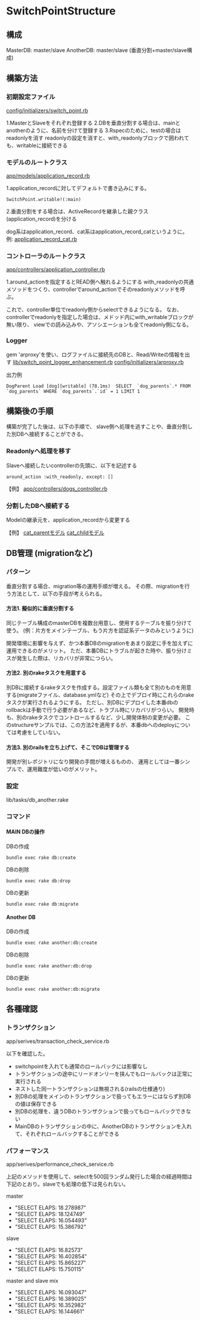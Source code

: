 # SwitchPointStructure

## 構成

MasterDB: master/slave
AnotherDB: master/slave
(垂直分割+master/slave構成)

## 構築方法

### 初期設定ファイル

[config/initializers/switch_point.rb](https://github.com/tsuyoshi-fukuzawa/switchpoint_structure/blob/master/config/initializers/switch_point.rb)

1.MasterとSlaveをそれぞれ登録する
2.DBを垂直分割する場合は、mainとanotherのように、名前を分けて登録する
3.Rspecのために、testの場合はreadonlyを消す
  readonlyの設定を消すと、with_readonlyブロックで囲われても、writableに接続できる

### モデルのルートクラス

[app/models/application_record.rb](https://github.com/tsuyoshi-fukuzawa/switchpoint_structure/blob/master/app/models/application_record.rb)

1.application_recordに対してデフォルトで書き込みにする。

```
SwitchPoint.writable!(:main)
```

2.垂直分割をする場合は、ActiveRecordを継承した親クラス(application_record)を分ける

dog系はapplication_record、cat系はapplication_record_catというように。
例: [application_record_cat.rb](https://github.com/tsuyoshi-fukuzawa/switchpoint_structure/blob/master/app/models/application_record_cat.rb)


### コントローラのルートクラス

[app/controllers/application_controller.rb](https://github.com/tsuyoshi-fukuzawa/switchpoint_structure/blob/master/app/controllers/application_controller.rb)

1.around_actionを指定するとREAD側へ触れるようにする
with_readonlyの共通メソッドをつくり、controllerでaround_actionでそのreadonlyメソッドを呼ぶ。

これで、controller単位でreadonly側からselectできるようになる。
なお、controllerでreadonlyを指定した場合は、メドッド内にwith_writableブロックが無い限り、
viewでの読み込みや、アソシエーションも全てreadonly側になる。

### Logger

gem 'arproxy'を使い、ログファイルに接続先のDBと、Read/Writeの情報を出す
[lib/switch_point_logger_enhancement.rb](https://github.com/tsuyoshi-fukuzawa/switchpoint_structure/blob/master/lib/switch_point_logger_enhancement.rb)
[config/initializers/arproxy.rb](https://github.com/tsuyoshi-fukuzawa/switchpoint_structure/blob/master/config/initializers/arproxy.rb)

出力例
```
DogParent Load [dog][writable] (78.1ms)  SELECT  `dog_parents`.* FROM `dog_parents` WHERE `dog_parents`.`id` = 1 LIMIT 1
```

## 構築後の手順

構築が完了した後は、以下の手順で、
slave側へ処理を逃すことや、垂直分割した別DBヘ接続することができる。

### Readonlyへ処理を移す

Slaveへ接続したいcontrollerの先頭に、以下を記述する

```
around_action :with_readonly, except: []
```

【例】
[app/controllers/dogs_controller.rb](https://github.com/tsuyoshi-fukuzawa/switchpoint_structure/blob/master/app/controllers/dogs_controller.rb)


### 分割したDBへ接続する

Modelの継承元を、application_recordから変更する

【例】
[cat_parentモデル](https://github.com/tsuyoshi-fukuzawa/switchpoint_structure/blob/e32fe30274414bcbbf35787cf913e198eacc87e9/app/models/cat_parent.rb#L1)
[cat_childモデル](https://github.com/tsuyoshi-fukuzawa/switchpoint_structure/blob/e32fe30274414bcbbf35787cf913e198eacc87e9/app/models/cat_child.rb#L1)


## DB管理 (migrationなど)

### パターン
垂直分割する場合、migration等の運用手順が増える。
その際、migrationを行う方法として、以下の手段が考えられる。


#### 方法1. 擬似的に垂直分割する

同じテーブル構成のmasterDBを複数台用意し、使用するテーブルを振り分けて使う。
(例：片方をメインテーブル、もう片方を認証系データのみというように)

開発環境に影響を与えず、かつ本番DBのmigrationをあまり設定に手を加えずに運用できるのがメリット。
ただ、本番DBにトラブルが起きた時や、振り分けミスが発生した際は、リカバリが非常につらい。

#### 方法2. 別のrakeタスクを用意する

別DBに接続するrakeタスクを作成する。設定ファイル類も全て別のものを用意する(migrateファイル、database.ymlなど)
その上でデブロイ時にこれらのrakeタスクが実行されるようにする。
ただし、別DBにデプロイした本番dbのrollbackは手動で行う必要があるなど、トラブル時にリカバリがつらい。
開発時も、別のrakeタスクでコントロールするなど、少し開発体制の変更が必要。
このstructureサンプルでは、この方法2を適用するが、本番dbへのdeployについては考慮をしていない。

#### 方法3. 別のrailsを立ち上げて、そこでDBは管理する

開発が別レポジトリになり開発の手間が増えるものの、
運用としては一番シンプルで、運用難度が低いのがメリット。


### 設定

lib/tasks/db_another.rake


### コマンド

#### MAIN DBの操作

DBの作成
```
bundle exec rake db:create
```

DBの削除
```
bundle exec rake db:drop
```

DBの更新
```
bundle exec rake db:migrate
```

#### Another DB

DBの作成
```
bundle exec rake another:db:create
```

DBの削除
```
bundle exec rake another:db:drop
```

DBの更新
```
bundle exec rake another:db:migrate
```


## 各種確認

### トランザクション

app/serives/transaction_check_service.rb

以下を確認した。

- switchpointを入れても通常のロールバックには影響なし
- トランザクションの途中にリードオンリーを挟んでもロールバックは正常に実行される
- ネストした同一トランザクションは無視される(railsの仕様通り)
- 別DBの処理をメインのトランザクションで扱ってもエラーにはならず別DBの値は保存できる
- 別DBの処理を、違うDBのトランザクションで扱ってもロールバックできない
- MainDBのトランザクションの中に、AnotherDBのトランザクションを入れて、それぞれロールバックすることができる


### パフォーマンス

app/serives/performance_check_service.rb

上記のメソッドを使用して、selectを500回ランダム発行した場合の経過時間は下記のとおり。slaveでも処理の低下は見られない。

master
- "SELECT ELAPS: 18.278987"
- "SELECT ELAPS: 18.124749"
- "SELECT ELAPS: 16.054493"
- "SELECT ELAPS: 15.386792"

slave
- "SELECT ELAPS: 16.82573"
- "SELECT ELAPS: 16.402854"
- "SELECT ELAPS: 15.865227"
- "SELECT ELAPS: 15.750115"

master and slave mix
- "SELECT ELAPS: 16.093047"
- "SELECT ELAPS: 16.389025"
- "SELECT ELAPS: 16.352982"
- "SELECT ELAPS: 16.144661"


